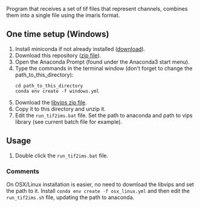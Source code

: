 Program that receives a set of tif files that represent channels, combines them into a single file using the imaris format.

## One time setup (Windows)

1. Install miniconda if not already installed ([download](https://docs.conda.io/en/latest/miniconda.html)).
1. Download this repository ([zip file](https://github.com/zivy/tif2ims/archive/refs/heads/main.zip)).
1. Open the Anaconda Prompt (found under the Anaconda3 start menu).
1. Type the commands in the terminal window (don't forget to change the path_to_this_directory):
    ```
    cd path_to_this_directory
    conda env create -f windows.yml
    ```
1. Download the [libvips zip file](https://github.com/libvips/build-win64-mxe/releases/download/v8.13.2/vips-dev-w64-all-8.13.2.zip).
1. Copy it to this directory and unzip it.
1. Edit the `run_tif2ims.bat` file. Set the path to anaconda and path to vips library (see current batch file for example).

## Usage
1. Double click the  `run_tif2ims.bat` file.

### Comments

On OSX/Linux installation is easier, no need to download the libvips and set the path to it. Install `conda env create -f osx_linux.yml` and then edit the `run_tif2ims.sh` file, updating the path to anaconda.
